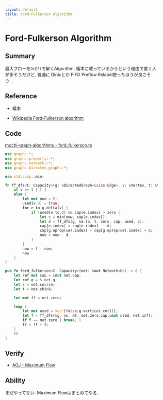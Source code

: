 ```yaml
---
layout: default
title: Ford-Fulkerson Algorithm
---
```


# Ford-Fulkerson Algorithm

## Summary

最大フローを`O(Ef)`で解くAlgorithm. 蟻本に載っているからという理由で書く人が多そうだけど, 普通に Dinicとか FIFO Preflow Relabel使ったほうが良さそう....

## Reference

- 蟻本

- [Wikipedia Ford-Fulkerson algorithm](https://en.wikipedia.org/wiki/Ford%E2%80%93Fulkerson_algorithm)

## Code

[mochi-graph-algorithms - ford_fulkerson.rs](https://github.com/kutimoti/mochi-graph-algorithms/blob/master/src/graph/network/ford_fulkerson.rs)

```rust
use graph::*;
use graph::property::*;
use graph::network::*;
use graph::directed_graph::*;

use std::cmp::min;

fn ff_dfs<C: Capacity>(g: &DirectedGraph<usize,Edge>, v: &Vertex, t: &Vertex, zero: C, cap: &mut Vec<C>, used: &mut Vec<bool>, f: C) -> C {
    if v == t { f }
    else {
        let mut now = f;
        used[v.0] = true;
        for e in g.delta(v) {
            if !used[e.to.0] && cap[e.index] > zero {
                let c = min(now, cap[e.index]);
                let d = ff_dfs(g, &e.to, t, zero, cap, used, c);
                cap[e.index] = cap[e.index] -  d;
                cap[g.eprop(&e).index] = cap[g.eprop(&e).index] + d;
                now = now - d;
            }
        }
        now = f - now;
        now
    }
}

pub fn ford_fulkerson<C: Capacity>(net: &mut Network<C>) -> C {
    let ref mut cap = &mut net.cap;
    let ref g = & net.g;
    let s = net.source;
    let t = net.shink;

    let mut ff = net.zero;

    loop {
        let mut used = vec![false;g.vertices_cnt()];
        let f = ff_dfs(&g, &s, &t, net.zero,cap,&mut used, net.inf);
        if f == net.zero { break; }
        ff = ff + f;
    }
    ff
}
```

## Verify

- [AOJ - Maximum Flow](http://judge.u-aizu.ac.jp/onlinejudge/description.jsp?id=GRL_6_A)

## Ability

まだやってない. Maximum Flowはまとめてやる.